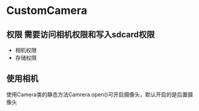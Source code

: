 # CustomCamera

## 权限  需要访问相机权限和写入sdcard权限

* 相机权限  <uses-permission android:name="android.permission.CAMERA" />  
* 存储权限  <uses-permission android:name="android.permission.WRITE_EXTERNAL_STORAGE" />

## 使用相机  
使用Camera类的静态方法Camrera.open()可开启摄像头，默认开启的是后置摄像头





